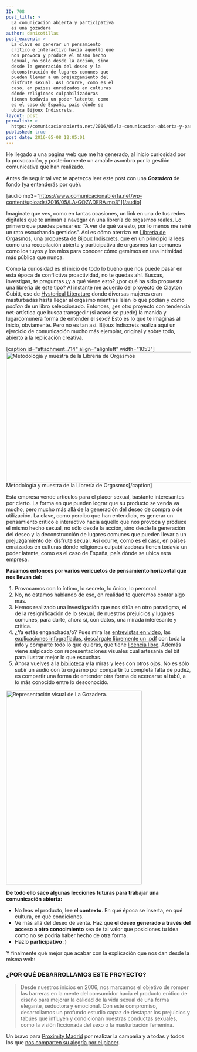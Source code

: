 ```yaml
---
ID: 708
post_title: >
  La comunicación abierta y participativa
  es una gozadera
author: danicotillas
post_excerpt: >
  La clave es generar un pensamiento
  crítico e interactivo hacia aquello que
  nos provoca y produce el mismo hecho
  sexual, no sólo desde la acción, sino
  desde la generación del deseo y la
  deconstrucción de lugares comunes que
  pueden llevar a un prejuzgamiento del
  disfrute sexual. Así ocurre, como es el
  caso, en países enraizados en culturas
  dónde religiones culpabilizadoras
  tienen todavía un poder latente, como
  es el caso de España, país dónde se
  ubica Bijoux Indiscrets.
layout: post
permalink: >
  https://comunicacionabierta.net/2016/05/la-comunicacion-abierta-y-participativa-es-una-gozadera/
published: true
post_date: 2016-05-08 12:05:01
---
```

<p class="p1">He llegado a una página web que me ha generado, al inicio curiosidad por la provocación, y posteriormente un amable asombro por la gestión comunicativa que han realizado.</p>
Antes de seguir tal vez te apetezca leer este post con una <em><strong>Gozadera </strong></em>de fondo (ya entenderás por qué).

[audio mp3="https://www.comunicacionabierta.net/wp-content/uploads/2016/05/LA-GOZADERA.mp3"][/audio]
<p class="p3">Imagínate que ves, como en tantas ocasiones, un link en una de tus redes digitales que te animan a navegar en una librería de orgasmos reales. Lo primero que puedes pensar es: “A ver de qué va esto, por lo menos me reiré un rato escuchando gemidos”. Así es cómo aterrizo en <a href="https://www.libreriadeorgasmos.com/#gallery"><span class="s1">Librería de Orgasmos</span></a>, una propuesta de <a href="https://shop.bijouxindiscrets.com/es/">Bijoux Indiscrets</a>, que en un principio la lees como una recopilación abierta y participativa de orgasmos tan comunes como los tuyos y los míos para conocer cómo gemimos en una intimidad más pública que nunca.</p>
<p class="p3">Como la curiosidad es el inicio de todo lo bueno que nos puede pasar en esta época de conflictiva proactividad, no te quedas ahí. Buscas, investigas, te preguntas ¿y a qué viene esto? ¿por qué ha sido propuesta una librería de este tipo? Al instante me acuerdo del proyecto de Clayton Cubitt, ese de <a href="https://hystericalliterature.com"><span class="s1">Hysterical Literature</span></a> donde diversas mujeres eran masturbadas hasta llegar al orgasmo mientras leían lo que podían y <i>cómo podían</i> de un libro seleccionado. Entonces, ¿es otro proyecto con tendencia net-artística que busca transgedir (si acaso se puede) la manida y lugarcomunera forma de entender el sexo? Esto es lo que te imaginas al inicio, obviamente. Pero no es tan así. Bijoux Indiscrets realiza aquí un ejercicio de comunicación mucho más ejemplar, original y sobre todo, abierto a la replicación creativa.</p>


[caption id="attachment_714" align="alignleft" width="1053"]<img class="wp-image-714 size-full" src="https://www.comunicacionabierta.net/wp-content/uploads/2016/05/Captura-de-pantalla-2016-05-08-12.05.49.png" alt="Metodología y muestra de la Librería de Orgasmos" width="1053" height="354" /> Metodología y muestra de la Librería de Orgasmos[/caption]
<p class="p3">Esta empresa vende artículos para el placer sexual, bastante interesantes por cierto. La forma en que pueden lograr que su producto se venda va mucho, pero mucho más allá de la generación del deseo de compra o de utilización. La clave, como percibo que han entendido, es generar un pensamiento crítico e interactivo hacia aquello que nos provoca y produce el mismo hecho sexual, no sólo desde la acción, sino desde la generación del deseo y la deconstrucción de lugares comunes que pueden llevar a un prejuzgamiento del disfrute sexual. Así ocurre, como es el caso, en países enraizados en culturas dónde religiones culpabilizadoras tienen todavía un poder latente, como es el caso de España, país dónde se ubica esta empresa.</p>
<p class="p3"><strong>Pasamos entonces por varios vericuetos de pensamiento horizontal que nos llevan del:</strong></p>

<ol>
 	<li class="p3">Provocamos con lo íntimo, lo secreto, lo único, lo personal.</li>
 	<li class="p3">No, no estamos hablando de eso, en realidad te queremos contar algo más.</li>
 	<li class="p3">Hemos realizado una investigación que nos sitúa en otro paradigma, el de la resignificación de lo sexual, de nuestros prejuicios y lugares comunes, para darte, ahora sí, con datos, una mirada interesante y crítica.</li>
 	<li class="p3">¿Ya estás enganchada/o? Pues mira las <a href="https://www.libreriadeorgasmos.com/#entrevistas">entrevistas en video</a>, las <a href="https://www.libreriadeorgasmos.com/#conclusiones">explicaciones infografiadas</a>, <a href="https://www.libreriadeorgasmos.com/pdf/FiccionVsRealidad_BI.PDF">descárgate libremente un .pdf</a> con toda la info y comparte todo lo que quieras, que tiene <a href="https://www.comunicacionabierta.net/blog/2015/09/si-publicas-con-licencia-libre-dejame-descargarlo-porfa/">licencia libre</a>. Además viene salpicado con representaciones visuales cual artesanía del bit para ilustrar mejor lo que escuchas.</li>
 	<li class="p3">Ahora vuelves a la <a href="https://www.libreriadeorgasmos.com/#gallery"><span class="s1">biblioteca</span></a> y la miras y lees con otros ojos. No es sólo subir un audio con tu orgasmo por compartir tu completa falta de pudez, es compartir una forma de entender otra forma de acercarse al tabú, a lo más conocido entre lo desconocido<i>.</i></li>
</ol>
<a href="https://www.comunicacionabierta.net/wp-content/uploads/2016/05/LA-GOZADERA.jpg"><img class="alignleft wp-image-710" src="https://www.comunicacionabierta.net/wp-content/uploads/2016/05/LA-GOZADERA-632x900.jpg" alt="Representación visual de La Gozadera." width="370" height="527" /></a>
<p class="p3"><strong>De todo ello saco algunas lecciones futuras para trabajar una comunicación abierta:</strong></p>

<ul class="ul1">
 	<li class="li3">No leas el producto, <strong>lee el contexto</strong>. En qué época se inserta, en qué cultura, en qué condiciones.</li>
 	<li class="li3">Ve más allá del deseo de venta. Haz que <strong>el deseo generado a través del acceso a otro conocimiento</strong> sea de tal valor que posiciones tu idea como no se podría haber hecho de otra forma.</li>
 	<li class="li3">Hazlo <strong>participativo</strong> :)</li>
</ul>
Y finalmente qué mejor que acabar con la explicación que nos dan desde la misma web:
<h3>¿POR QUÉ DESARROLLAMOS ESTE PROYECTO?</h3>
<blockquote>Desde nuestros inicios en 2006, nos marcamos el objetivo de romper las barreras en la mente del consumidor hacia el producto erótico de diseño para mejorar la calidad de la vida sexual de una forma elegante, seductora y emocional. Con este compromiso, desarrollamos un profundo estudio capaz de destapar los prejuicios y tabúes que influyen y condicionan nuestras conductas sexuales, como la visión ficcionada del sexo o la masturbación femenina.</blockquote>
Un bravo para <a href="https://www.proximitymadrid.es/#!&amp;pageid=0&amp;subsection=0">Proximity Madrid</a> por realizar la campaña y a todas y todos los que <a href="https://twitter.com/search?q=%23orgasmosreales&amp;src=typd">nos comparten su alegría por el placer</a>.